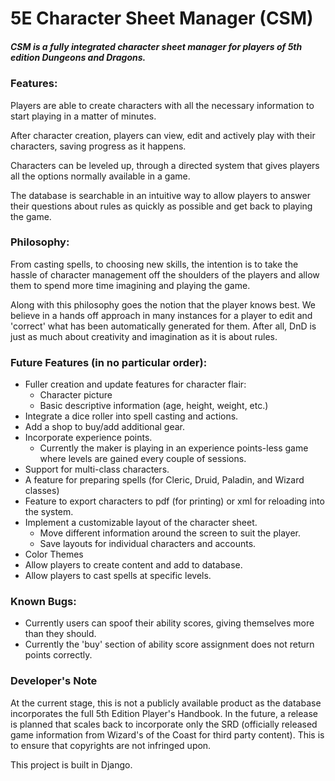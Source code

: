 # 5E Character Sheet Manager (CSM)

##### CSM is a fully integrated character sheet manager for players of 5th edition Dungeons and Dragons.

### Features:
Players are able to create characters with all the necessary information to start playing in a matter of minutes.

After character creation, players can view, edit and actively play with their characters, saving progress as it happens.

Characters can be leveled up, through a directed system that gives players all the options normally available in a game.

The database is searchable in an intuitive way to allow players to answer their questions about rules as quickly as possible and get back to playing the game.

### Philosophy:

From casting spells, to choosing new skills, the intention is to take the hassle of character management off the shoulders of the players and allow them to spend more time imagining and playing the game.

Along with this philosophy goes the notion that the player knows best. We believe in a hands off approach in many instances for a player to edit and 'correct' what has been automatically generated for them. After all, DnD is just as much about creativity and imagination as it is about rules.

### Future Features (in no particular order):

* Fuller creation and update features for character flair:
    * Character picture
    * Basic descriptive information (age, height, weight, etc.)
* Integrate a dice roller into spell casting and actions.
* Add a shop to buy/add additional gear.
* Incorporate experience points.
    * Currently the maker is playing in an experience points-less game where levels are gained every couple of sessions.
* Support for multi-class characters.
* A feature for preparing spells (for Cleric, Druid, Paladin, and Wizard classes)
* Feature to export characters to pdf (for printing) or xml for reloading into the system.
* Implement a customizable layout of the character sheet.
    * Move different information around the screen to suit the player.
    * Save layouts for individual characters and accounts.
* Color Themes
* Allow players to create content and add to database.
* Allow players to cast spells at specific levels.

### Known Bugs:

* Currently users can spoof their ability scores, giving themselves more than they should.
* Currently the 'buy' section of ability score assignment does not return points correctly.

### Developer's Note

At the current stage, this is not a publicly available product as the database incorporates the full 5th Edition Player's Handbook. In the future, a release is planned that scales back to incorporate only the SRD (officially released game information from Wizard's of the Coast for third party content). This is to ensure that copyrights are not infringed upon.

This project is built in Django.
